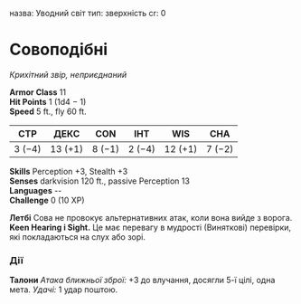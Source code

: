 назва: Уводний світ тип: зверхність cr: 0

# Совоподібні
_Крихітний звір, неприєднаний_

**Armor Class** 11    
**Hit Points** 1 (1d4 − 1)    
**Speed** 5 ft., fly 60 ft.

| СТР    | ДЕКС    | CON    | ІНТ    | WIS     | CHA    |
| ------ | ------- | ------ | ------ | ------- | ------ |
| 3 (−4) | 13 (+1) | 8 (−1) | 2 (−4) | 12 (+1) | 7 (−2) |

**Skills** Perception +3, Stealth +3    
**Senses** darkvision 120 ft., passive Perception 13    
**Languages** --    
**Challenge** 0 (10 XP)

**Летбі** Сова не провокує альтернативних атак, коли вона вийде з ворога.    
**Keen Hearing і Sight.** Це має перевагу в мудрості (Виняткові) перевірки, які покладаються на слух або зорі.

### Дії
**Талони** _Атака ближньої зброї:_ +3 до влучання, досягли 5-ї цілі, одна мета. _Удачі:_ 1 удар поштою. 
